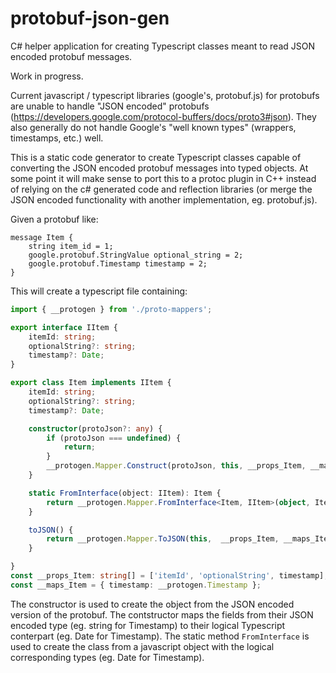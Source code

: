# protobuf-json-gen
C# helper application for creating Typescript classes meant to read JSON encoded protobuf messages.

Work in progress.

Current javascript / typescript libraries (google's, protobuf.js) for protobufs are unable to handle "JSON encoded" protobufs (https://developers.google.com/protocol-buffers/docs/proto3#json).  They also generally do not handle Google's "well known types" (wrappers, timestamps, etc.) well.

This is a static code generator to create Typescript classes capable of converting the JSON encoded protobuf messages into typed objects. At some point it will make sense to port this to a protoc plugin in C++ instead of relying on the c# generated code and reflection libraries (or merge the JSON encoded functionality with another implementation, eg. protobuf.js).

Given a protobuf like:
```
message Item {
    string item_id = 1;
    google.protobuf.StringValue optional_string = 2;
    google.protobuf.Timestamp timestamp = 2;
}
```

This will create a typescript file containing:
```typescript
import { __protogen } from './proto-mappers';

export interface IItem {
    itemId: string;
    optionalString?: string;
    timestamp?: Date;
}

export class Item implements IItem {
    itemId: string;
    optionalString?: string;
    timestamp?: Date;

    constructor(protoJson?: any) {
        if (protoJson === undefined) {
            return;
        }
        __protogen.Mapper.Construct(protoJson, this, __props_Item, __maps_Item);
    }

    static FromInterface(object: IItem): Item {
        return __protogen.Mapper.FromInterface<Item, IItem>(object, Item);
    }

    toJSON() {
        return __protogen.Mapper.ToJSON(this,  __props_Item, __maps_Item);
    }

}
const __props_Item: string[] = ['itemId', 'optionalString', timestamp];
const __maps_Item = { timestamp: __protogen.Timestamp };
```

The constructor is used to create the object from the JSON encoded version of the protobuf. The contstructor maps the fields from their JSON encoded type (eg. string for Timestamp) to their logical Typescript conterpart (eg. Date for Timestamp). The static method `FromInterface` is used to create the class from a javascript object with the logical corresponding types (eg. Date for Timestamp).
